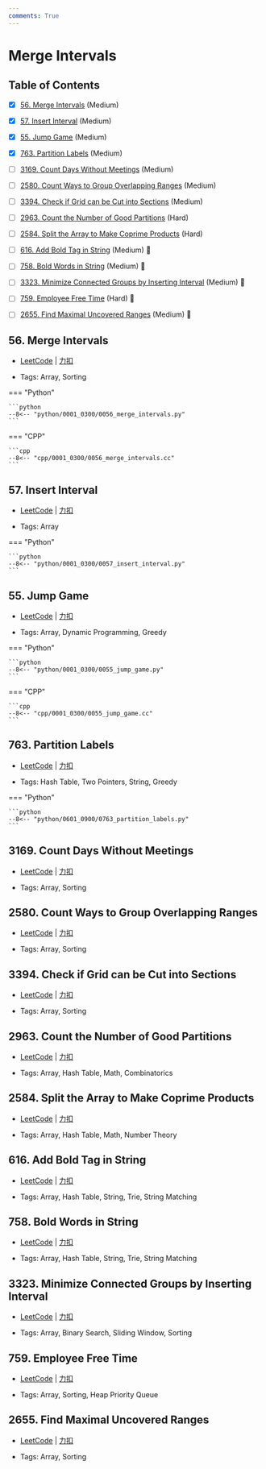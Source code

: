 ```yaml
---
comments: True
---
```


# Merge Intervals

## Table of Contents

- [x] [56. Merge Intervals](#56-merge-intervals) (Medium)
- [x] [57. Insert Interval](#57-insert-interval) (Medium)
- [x] [55. Jump Game](#55-jump-game) (Medium)
- [x] [763. Partition Labels](#763-partition-labels) (Medium)
- [ ] [3169. Count Days Without Meetings](#3169-count-days-without-meetings) (Medium)
- [ ] [2580. Count Ways to Group Overlapping Ranges](#2580-count-ways-to-group-overlapping-ranges) (Medium)
- [ ] [3394. Check if Grid can be Cut into Sections](#3394-check-if-grid-can-be-cut-into-sections) (Medium)
- [ ] [2963. Count the Number of Good Partitions](#2963-count-the-number-of-good-partitions) (Hard)
- [ ] [2584. Split the Array to Make Coprime Products](#2584-split-the-array-to-make-coprime-products) (Hard)
- [ ] [616. Add Bold Tag in String](#616-add-bold-tag-in-string) (Medium) 👑
- [ ] [758. Bold Words in String](#758-bold-words-in-string) (Medium) 👑
- [ ] [3323. Minimize Connected Groups by Inserting Interval](#3323-minimize-connected-groups-by-inserting-interval) (Medium) 👑
- [ ] [759. Employee Free Time](#759-employee-free-time) (Hard) 👑
- [ ] [2655. Find Maximal Uncovered Ranges](#2655-find-maximal-uncovered-ranges) (Medium) 👑


## 56. Merge Intervals

-    [LeetCode](https://leetcode.com/problems/merge-intervals/) | [力扣](https://leetcode.cn/problems/merge-intervals/)

-   Tags: Array, Sorting

=== "Python"

    ```python
    --8<-- "python/0001_0300/0056_merge_intervals.py"
    ```

=== "CPP"

    ```cpp
    --8<-- "cpp/0001_0300/0056_merge_intervals.cc"
    ```



## 57. Insert Interval

-    [LeetCode](https://leetcode.com/problems/insert-interval/) | [力扣](https://leetcode.cn/problems/insert-interval/)

-   Tags: Array

=== "Python"

    ```python
    --8<-- "python/0001_0300/0057_insert_interval.py"
    ```



## 55. Jump Game

-    [LeetCode](https://leetcode.com/problems/jump-game/) | [力扣](https://leetcode.cn/problems/jump-game/)

-   Tags: Array, Dynamic Programming, Greedy

=== "Python"

    ```python
    --8<-- "python/0001_0300/0055_jump_game.py"
    ```

=== "CPP"

    ```cpp
    --8<-- "cpp/0001_0300/0055_jump_game.cc"
    ```



## 763. Partition Labels

-    [LeetCode](https://leetcode.com/problems/partition-labels/) | [力扣](https://leetcode.cn/problems/partition-labels/)

-   Tags: Hash Table, Two Pointers, String, Greedy

=== "Python"

    ```python
    --8<-- "python/0601_0900/0763_partition_labels.py"
    ```



## 3169. Count Days Without Meetings

-    [LeetCode](https://leetcode.com/problems/count-days-without-meetings/) | [力扣](https://leetcode.cn/problems/count-days-without-meetings/)

-   Tags: Array, Sorting



## 2580. Count Ways to Group Overlapping Ranges

-    [LeetCode](https://leetcode.com/problems/count-ways-to-group-overlapping-ranges/) | [力扣](https://leetcode.cn/problems/count-ways-to-group-overlapping-ranges/)

-   Tags: Array, Sorting



## 3394. Check if Grid can be Cut into Sections

-    [LeetCode](https://leetcode.com/problems/check-if-grid-can-be-cut-into-sections/) | [力扣](https://leetcode.cn/problems/check-if-grid-can-be-cut-into-sections/)

-   Tags: Array, Sorting



## 2963. Count the Number of Good Partitions

-    [LeetCode](https://leetcode.com/problems/count-the-number-of-good-partitions/) | [力扣](https://leetcode.cn/problems/count-the-number-of-good-partitions/)

-   Tags: Array, Hash Table, Math, Combinatorics



## 2584. Split the Array to Make Coprime Products

-    [LeetCode](https://leetcode.com/problems/split-the-array-to-make-coprime-products/) | [力扣](https://leetcode.cn/problems/split-the-array-to-make-coprime-products/)

-   Tags: Array, Hash Table, Math, Number Theory



## 616. Add Bold Tag in String

-    [LeetCode](https://leetcode.com/problems/add-bold-tag-in-string/) | [力扣](https://leetcode.cn/problems/add-bold-tag-in-string/)

-   Tags: Array, Hash Table, String, Trie, String Matching



## 758. Bold Words in String

-    [LeetCode](https://leetcode.com/problems/bold-words-in-string/) | [力扣](https://leetcode.cn/problems/bold-words-in-string/)

-   Tags: Array, Hash Table, String, Trie, String Matching



## 3323. Minimize Connected Groups by Inserting Interval

-    [LeetCode](https://leetcode.com/problems/minimize-connected-groups-by-inserting-interval/) | [力扣](https://leetcode.cn/problems/minimize-connected-groups-by-inserting-interval/)

-   Tags: Array, Binary Search, Sliding Window, Sorting



## 759. Employee Free Time

-    [LeetCode](https://leetcode.com/problems/employee-free-time/) | [力扣](https://leetcode.cn/problems/employee-free-time/)

-   Tags: Array, Sorting, Heap Priority Queue



## 2655. Find Maximal Uncovered Ranges

-    [LeetCode](https://leetcode.com/problems/find-maximal-uncovered-ranges/) | [力扣](https://leetcode.cn/problems/find-maximal-uncovered-ranges/)

-   Tags: Array, Sorting




